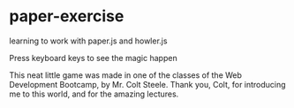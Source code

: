 # paper-exercise
learning to work with paper.js and howler.js

Press keyboard keys to see the magic happen

This neat little game was made in one of the classes of the Web Development Bootcamp, by Mr. Colt Steele.
Thank you, Colt, for introducing me to this world, and for the amazing lectures.
